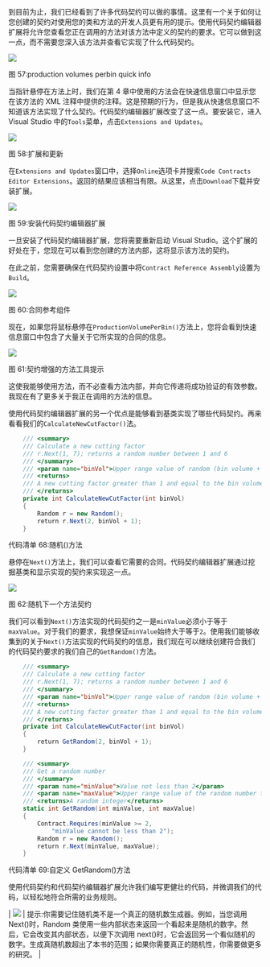 到目前为止，我们已经看到了许多代码契约可以做的事情。这里有一个关于如何让您创建的契约对使用您的类和方法的开发人员更有用的提示。使用代码契约编辑器扩展将允许您查看您正在调用的方法对该方法中定义的契约的要求。它可以做到这一点，而不需要您深入该方法并查看它实现了什么代码契约。

![](../images/00059.jpeg)

图 57:production volumes perbin quick info

当指针悬停在方法上时，我们在第 4 章中使用的方法会在快速信息窗口中显示您在该方法的 XML 注释中提供的注释。这是预期的行为，但是我从快速信息窗口不知道该方法实现了什么契约。代码契约编辑器扩展改变了这一点。要安装它，进入 Visual Studio 中的`Tools`菜单，点击`Extensions and Updates`。

![](../images/00060.jpeg)

图 58:扩展和更新

在`Extensions and Updates`窗口中，选择`Online`选项卡并搜索`Code Contracts Editor Extensions`。返回的结果应该相当有限。从这里，点击`Download`下载并安装扩展。

![](../images/00061.jpeg)

图 59:安装代码契约编辑器扩展

一旦安装了代码契约编辑器扩展，您将需要重新启动 Visual Studio。这个扩展的好处在于，您现在可以看到您创建的方法内部，这将显示该方法的契约。

在此之前，您需要确保在代码契约设置中将`Contract Reference Assembly`设置为`Build`。

![](../images/00062.jpeg)

图 60:合同参考组件

现在，如果您将鼠标悬停在`ProductionVolumePerBin()`方法上，您将会看到快速信息窗口中包含了大量关于它所实现的合同的信息。

![](../images/00063.jpeg)

图 61:契约增强的方法工具提示

这使我能够使用方法，而不必查看方法内部，并向它传递将成功验证的有效参数。我现在有了更多关于我正在调用的方法的信息。

使用代码契约编辑器扩展的另一个优点是能够看到基类实现了哪些代码契约。再来看看我们的`CalculateNewCutFactor()`法。

```cs
    /// <summary>
    /// Calculate a new cutting factor
    /// r.Next(1, 7); returns a random number between 1 and 6
    /// </summary>
    /// <param name="binVol">Upper range value of random (bin volume + 1)</param>
    /// <returns>
    /// A new cutting factor greater than 1 and equal to the bin volume
    /// </returns>
    private int CalculateNewCutFactor(int binVol)
    {
        Random r = new Random();
        return r.Next(2, binVol + 1);
    }

```

代码清单 68:随机()方法

悬停在`Next()`方法上，我们可以查看它需要的合同。代码契约编辑器扩展通过挖掘基类和显示实现的契约来实现这一点。

![](../images/00064.jpeg)

图 62:随机下一个方法契约

我们可以看到`Next()`方法实现的代码契约之一是`minValue`必须小于等于`maxValue`。对于我们的要求，我想保证`minValue`始终大于等于`2`。使用我们能够收集到的关于`Next()`方法实现的代码契约的信息，我们现在可以继续创建符合我们的代码契约要求的我们自己的`GetRandom()`方法。

```cs
    /// <summary>
    /// Calculate a new cutting factor
    /// r.Next(1, 7); returns a random number between 1 and 6
    /// </summary>
    /// <param name="binVol">Upper range value of random (bin volume + 1)</param>
    /// <returns>
    /// A new cutting factor greater than 1 and equal to the bin volume
    /// </returns>
    private int CalculateNewCutFactor(int binVol)
    {
        return GetRandom(2, binVol + 1);
    }

    /// <summary>
    /// Get a random number
    /// </summary>
    /// <param name="minValue">Value not less than 2</param>
    /// <param name="maxValue">Upper range value of the random number to generate</param>
    /// <returns>A random integer</returns>
    static int GetRandom(int minValue, int maxValue)
    {
        Contract.Requires(minValue >= 2,
            "minValue cannot be less than 2");
        Random r = new Random();
        return r.Next(minValue, maxValue);
    }

```

代码清单 69:自定义 GetRandom()方法

使用代码契约和代码契约编辑器扩展允许我们编写更健壮的代码，并微调我们的代码，以轻松地符合所需的业务规则。

| ![](../images/00065.jpeg) | 提示:你需要记住随机类不是一个真正的随机数生成器。例如，当您调用 Next()时，Random 类使用一些内部状态来返回一个看起来是随机的数字。然后，它会改变其内部状态，以便下次调用 next()时，它会返回另一个看似随机的数字。生成真随机数超出了本书的范围；如果你需要真正的随机性，你需要做更多的研究。 |